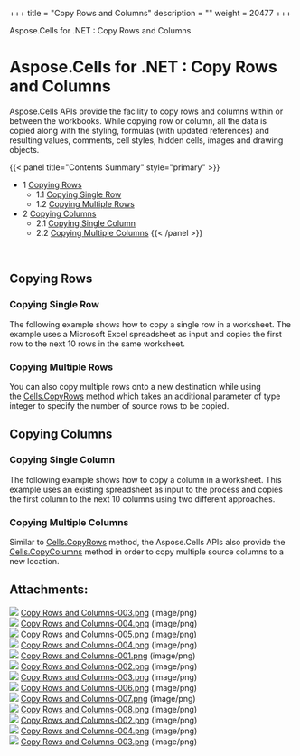 +++
title = "Copy Rows and Columns" 
description = "" 
weight = 20477 
+++

Aspose.Cells for .NET : Copy Rows and Columns  

# Aspose.Cells for .NET : Copy Rows and Columns


Aspose.Cells APIs provide the facility to copy rows and columns within or between the workbooks. While copying row or column, all the data is copied along with the styling, formulas (with updated references) and resulting values, comments, cell styles, hidden cells, images and drawing objects.

{{< panel title="Contents Summary" style="primary" >}}
*   1 [Copying Rows](#CopyRowsandColumns-CopyingRows)
    *   1.1 [Copying Single Row](#CopyRowsandColumns-CopyingSingleRow)
    *   1.2 [Copying Multiple Rows](#CopyRowsandColumns-CopyingMultipleRows)
*   2 [Copying Columns](#CopyRowsandColumns-CopyingColumns)
    *   2.1 [Copying Single Column](#CopyRowsandColumns-CopyingSingleColumn)
    *   2.2 [Copying Multiple Columns](#CopyRowsandColumns-CopyingMultipleColumns)
{{< /panel >}}
 

 

## Copying Rows

### Copying Single Row

The following example shows how to copy a single row in a worksheet. The example uses a Microsoft Excel spreadsheet as input and copies the first row to the next 10 rows in the same worksheet.

### Copying Multiple Rows

You can also copy multiple rows onto a new destination while using the [Cells.CopyRows](https://apireference.aspose.com/net/cells/aspose.cells/cells/methods/copyrows/index) method which takes an additional parameter of type integer to specify the number of source rows to be copied.

## Copying Columns

### Copying Single Column

The following example shows how to copy a column in a worksheet. This example uses an existing spreadsheet as input to the process and copies the first column to the next 10 columns using two different approaches.

### Copying Multiple Columns

Similar to [Cells.CopyRows](https://apireference.aspose.com/net/cells/aspose.cells/cells/methods/copyrows/index) method, the Aspose.Cells APIs also provide the [Cells.CopyColumns](https://apireference.aspose.com/net/cells/aspose.cells/cells/methods/copycolumns/index) method in order to copy multiple source columns to a new location.

## Attachments:

![](https://docs2.aspose.com/cells/net/images/icons/bullet_blue.gif) [Copy Rows and Columns-003.png](https://docs2.aspose.com/cells/net/attachments/5017616/5115567.png) (image/png)  
![](https://docs2.aspose.com/cells/net/images/icons/bullet_blue.gif) [Copy Rows and Columns-004.png](https://docs2.aspose.com/cells/net/attachments/5017616/5115570.png) (image/png)  
![](https://docs2.aspose.com/cells/net/images/icons/bullet_blue.gif) [Copy Rows and Columns-005.png](https://docs2.aspose.com/cells/net/attachments/5017616/5115566.png) (image/png)  
![](https://docs2.aspose.com/cells/net/images/icons/bullet_blue.gif) [Copy Rows and Columns-004.png](https://docs2.aspose.com/cells/net/attachments/5017616/5115575.png) (image/png)  
![](https://docs2.aspose.com/cells/net/images/icons/bullet_blue.gif) [Copy Rows and Columns-001.png](https://docs2.aspose.com/cells/net/attachments/5017616/5115569.png) (image/png)  
![](https://docs2.aspose.com/cells/net/images/icons/bullet_blue.gif) [Copy Rows and Columns-002.png](https://docs2.aspose.com/cells/net/attachments/5017616/5115571.png) (image/png)  
![](https://docs2.aspose.com/cells/net/images/icons/bullet_blue.gif) [Copy Rows and Columns-003.png](https://docs2.aspose.com/cells/net/attachments/5017616/5115576.png) (image/png)  
![](https://docs2.aspose.com/cells/net/images/icons/bullet_blue.gif) [Copy Rows and Columns-006.png](https://docs2.aspose.com/cells/net/attachments/5017616/5115574.png) (image/png)  
![](https://docs2.aspose.com/cells/net/images/icons/bullet_blue.gif) [Copy Rows and Columns-007.png](https://docs2.aspose.com/cells/net/attachments/5017616/5115573.png) (image/png)  
![](https://docs2.aspose.com/cells/net/images/icons/bullet_blue.gif) [Copy Rows and Columns-008.png](https://docs2.aspose.com/cells/net/attachments/5017616/5115572.png) (image/png)  
![](https://docs2.aspose.com/cells/net/images/icons/bullet_blue.gif) [Copy Rows and Columns-002.png](https://docs2.aspose.com/cells/net/attachments/5017616/5115568.png) (image/png)  
![](https://docs2.aspose.com/cells/net/images/icons/bullet_blue.gif) [Copy Rows and Columns-004.png](https://docs2.aspose.com/cells/net/attachments/5017616/5112252.png) (image/png)  
![](https://docs2.aspose.com/cells/net/images/icons/bullet_blue.gif) [Copy Rows and Columns-003.png](https://docs2.aspose.com/cells/net/attachments/5017616/5112248.png) (image/png)  

